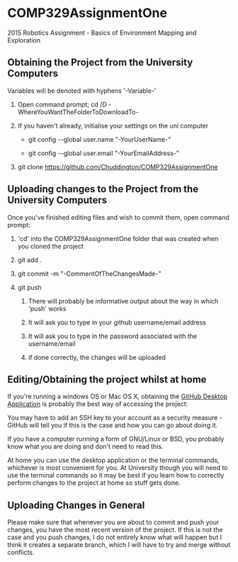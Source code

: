 # COMP329AssignmentOne
2015 Robotics Assignment - Basics of Environment Mapping and Exploration

## Obtaining the Project from the University Computers
Variables will be denoted with hyphens '-Variable-'

1. Open command prompt; cd /D -WhereYouWantTheFolderToDownloadTo-

2. If you haven't already, initialise your settings on the uni computer

    * git config --global user.name "-YourUserName-"
    
    * git config --global user.email "-YourEmailAddress-"
    
3. git clone https://github.com/Chuddington/COMP329AssignmentOne

## Uploading changes to the Project from the University Computers
Once you've finished editing files and wish to commit them, open command prompt:

1. 'cd' into the COMP329AssignmentOne folder that was created when you cloned the project

2. git add .

3. git commit -m "-CommentOfTheChangesMade-"

4. git push

    1. There will probably be informative output about the way in which 'push' works
    
    2. It will ask you to type in your github username/email address
    
    3. It will ask you to type in the password associated with the username/email
    
    4. if done correctly, the changes will be uploaded

## Editing/Obtaining the project whilst at home
If you're running a windows OS or Mac OS X, obtaining the [GitHub Desktop Application](https://desktop.github.com/) is probably the best way of accessing the project:

You may have to add an SSH key to your account as a security measure - GitHub will tell you if this is the case and how you can go about doing it.

If you have a computer running a form of GNU/Linux or BSD, you probably know what you are doing and don't need to read this.

At home you can use the desktop application or the terminal commands, whichever is most convenient for you.  At University though you will need to use the terminal commands so it may be best if you learn how to correctly perform changes to the project at home so stuff gets done.

## Uploading Changes in General
Please make sure that whenever you are about to commit and push your changes, you have the most recent version of the project.  If this is not the case and you push changes, I do not entirely know what will happen but I think it creates a separate branch, which I will have to try and merge without conflicts.